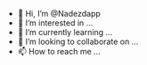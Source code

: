 - 👋 Hi, I’m @Nadezdapp
- 👀 I’m interested in ...
- 🌱 I’m currently learning ...
- 💞️ I’m looking to collaborate on ...
- 📫 How to reach me ...

<!---
Nadezdapp/Nadezdapp is a ✨ special ✨ repository because its `README.md` (this file) appears on your GitHub profile.
You can click the Preview link to take a look at your changes.
--->
